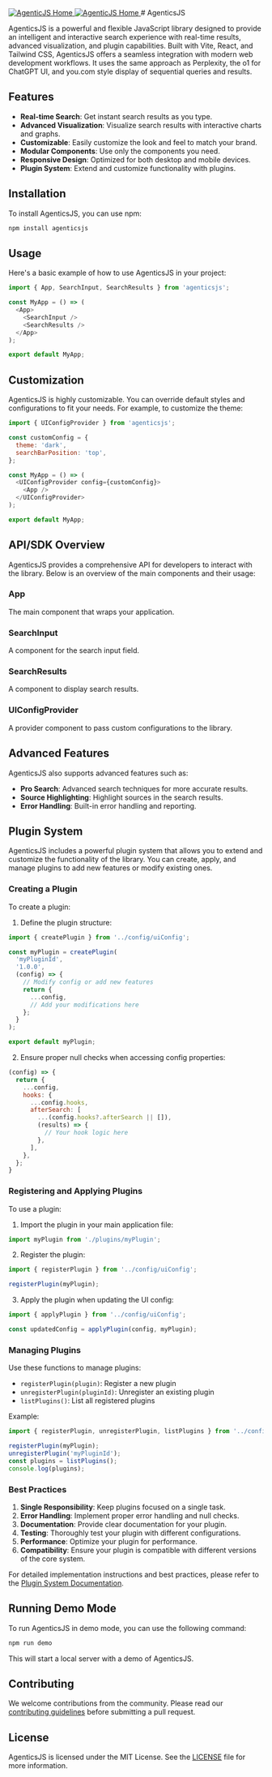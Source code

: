 <a href="https://agenticjs.gptengineer.run/">
  <img src="./assets/home.png" alt="AgenticJS Home">
</a>
<a href="https://agenticjs.gptengineer.run/">
  <img src="./assets/search.png" alt="AgenticJS Home">
</a>
# AgenticsJS

AgenticsJS is a powerful and flexible JavaScript library designed to provide an intelligent and interactive search experience with real-time results, advanced visualization, and plugin capabilities. Built with Vite, React, and Tailwind CSS, AgenticsJS offers a seamless integration with modern web development workflows. It uses the same approach as Perplexity, the o1 for ChatGPT UI, and you.com style display of sequential queries and results.

## Features

- **Real-time Search**: Get instant search results as you type.
- **Advanced Visualization**: Visualize search results with interactive charts and graphs.
- **Customizable**: Easily customize the look and feel to match your brand.
- **Modular Components**: Use only the components you need.
- **Responsive Design**: Optimized for both desktop and mobile devices.
- **Plugin System**: Extend and customize functionality with plugins.

## Installation

To install AgenticsJS, you can use npm:

```sh
npm install agenticsjs
```

## Usage

Here's a basic example of how to use AgenticsJS in your project:

```javascript
import { App, SearchInput, SearchResults } from 'agenticsjs';

const MyApp = () => (
  <App>
    <SearchInput />
    <SearchResults />
  </App>
);

export default MyApp;
```

## Customization

AgenticsJS is highly customizable. You can override default styles and configurations to fit your needs. For example, to customize the theme:

```javascript
import { UIConfigProvider } from 'agenticsjs';

const customConfig = {
  theme: 'dark',
  searchBarPosition: 'top',
};

const MyApp = () => (
  <UIConfigProvider config={customConfig}>
    <App />
  </UIConfigProvider>
);

export default MyApp;
```

## API/SDK Overview

AgenticsJS provides a comprehensive API for developers to interact with the library. Below is an overview of the main components and their usage:

### App

The main component that wraps your application.

### SearchInput

A component for the search input field.

### SearchResults

A component to display search results.

### UIConfigProvider

A provider component to pass custom configurations to the library.

## Advanced Features

AgenticsJS also supports advanced features such as:

- **Pro Search**: Advanced search techniques for more accurate results.
- **Source Highlighting**: Highlight sources in the search results.
- **Error Handling**: Built-in error handling and reporting.

## Plugin System

AgenticsJS includes a powerful plugin system that allows you to extend and customize the functionality of the library. You can create, apply, and manage plugins to add new features or modify existing ones.

### Creating a Plugin

To create a plugin:

1. Define the plugin structure:

```javascript
import { createPlugin } from '../config/uiConfig';

const myPlugin = createPlugin(
  'myPluginId',
  '1.0.0',
  (config) => {
    // Modify config or add new features
    return {
      ...config,
      // Add your modifications here
    };
  }
);

export default myPlugin;
```

2. Ensure proper null checks when accessing config properties:

```javascript
(config) => {
  return {
    ...config,
    hooks: {
      ...config.hooks,
      afterSearch: [
        ...(config.hooks?.afterSearch || []),
        (results) => {
          // Your hook logic here
        },
      ],
    },
  };
}
```

### Registering and Applying Plugins

To use a plugin:

1. Import the plugin in your main application file:

```javascript
import myPlugin from './plugins/myPlugin';
```

2. Register the plugin:

```javascript
import { registerPlugin } from '../config/uiConfig';

registerPlugin(myPlugin);
```

3. Apply the plugin when updating the UI config:

```javascript
import { applyPlugin } from '../config/uiConfig';

const updatedConfig = applyPlugin(config, myPlugin);
```

### Managing Plugins

Use these functions to manage plugins:

- `registerPlugin(plugin)`: Register a new plugin
- `unregisterPlugin(pluginId)`: Unregister an existing plugin
- `listPlugins()`: List all registered plugins

Example:

```javascript
import { registerPlugin, unregisterPlugin, listPlugins } from '../config/uiConfig';

registerPlugin(myPlugin);
unregisterPlugin('myPluginId');
const plugins = listPlugins();
console.log(plugins);
```

### Best Practices

1. **Single Responsibility**: Keep plugins focused on a single task.
2. **Error Handling**: Implement proper error handling and null checks.
3. **Documentation**: Provide clear documentation for your plugin.
4. **Testing**: Thoroughly test your plugin with different configurations.
5. **Performance**: Optimize your plugin for performance.
6. **Compatibility**: Ensure your plugin is compatible with different versions of the core system.

For detailed implementation instructions and best practices, please refer to the [Plugin System Documentation](./src/docs/plugin_system.md).

## Running Demo Mode

To run AgenticsJS in demo mode, you can use the following command:

```sh
npm run demo
```

This will start a local server with a demo of AgenticsJS.

## Contributing

We welcome contributions from the community. Please read our [contributing guidelines](./CONTRIBUTING.md) before submitting a pull request.

## License

AgenticsJS is licensed under the MIT License. See the [LICENSE](./LICENSE) file for more information.

